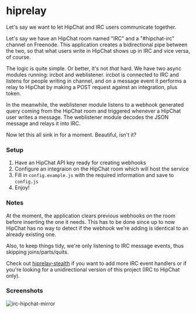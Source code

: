 # hiprelay

Let's say we want to let HipChat and IRC users communicate together.

Let's say we have an HipChat room named "IRC" and a "#hipchat-irc" channel on Freenode. This application creates a bidirectional pipe between the two, so that what users write in HipChat shows up in IRC and vice versa, of course.

The logic is quite simple. Or better, it's not *that* hard. We have two async modules running: ircbot and weblistener. ircbot is connected to IRC and listens for people writing in channel, and on a message event it performs a relay to HipChat by making a POST request against an integration, plus token.

In the meanwhile, the weblistener module listens to a webhook generated query coming from the HipChat room and triggered whenever a HipChat user writes a message. The weblistener module decodes the JSON message and relays it into IRC.

Now let this all sink in for a moment. Beautiful, isn't it?

### Setup
1. Have an HipChat API key ready for creating webhooks
2. Configure an integraion on the HipChat room which will host the service
3. Fill in ```config.example.js``` with the required information and save to ```config.js```
4. Enjoy!

### Notes
At the moment, the application clears previous webhooks on the room before inserting the one it needs. This has to be done since up to now HipChat has no way to detect if the webhook we're adding is identical to an already existing one.

Also, to keep things tidy, we're only listening to IRC message events, thus skipping joins/parts/quits.

Check out [hiprelay-stealth](https://github.com/Wide-Net/hiprelay-stealth/) if you want to add more IRC event handlers or if you're looking for a unidirectional version of this project (IRC to HipChat only).

### Screenshots
![irc-hipchat-mirror](https://i.imgur.com/TbxVmT8.png)
